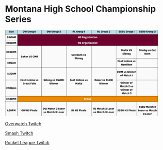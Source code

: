 # Montana High School Championship Series

![Saturuday](SundayApril7.png)

[Overwatch Twitch](https://www.twitch.tv/umt_esports)

[Smash Twitch](https://www.twitch.tv/umt_esports2)

[Rocket League Twitch](https://www.twitch.tv/umt_esports3)